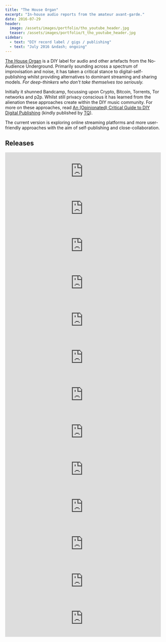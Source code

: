 ```yaml
---
title: "The House Organ"
excerpt: "In-house audio reports from the amateur avant-garde."
date: 2016-07-29
header:
  image: /assets/images/portfolio/tho_youtube_header.jpg
  teaser: /assets/images/portfolio/t_tho_youtube_header.jpg
sidebar:
  - text: "DIY record label / gigs / publishing"
  - text: "July 2016 &ndash; ongoing"
---
```


[The House Organ](https://thehouseorgan.xyz) is a DIY label for audio and other artefacts from the No-Audience Underground. Primarily sounding across a spectrum of improvisation and noise, it has  taken a critical stance to digital-self-publishing whilst providing alternatives to dominant streaming and sharing models. _For deep-thinkers who don't take themselves too seriously._

Initially it shunned Bandcamp, focussing upon Crypto, Bitcoin, Torrents, Tor networks and p2p. Whilst still privacy conscious it has learned from the alienation these approaches create within the DIY music community. For more on these approaches, read [An (Opinionated) Critical Guide to DIY Digital Publishing](https://mroystonward.github.io/an-opinionated-critical-guide-to-diy-digital-publishing/) (kindly published by [TQ](https://tqzine.blogspot.com/)).

The current version is exploring online streaming platforms and more user-friendly approaches with the aim of self-publishing and close-collaboration.

## Releases

<iframe style="border: 0; width: 100%; height: 120px;" src="https://bandcamp.com/EmbeddedPlayer/album=2329052662/size=large/bgcol=333333/linkcol=ffffff/tracklist=false/artwork=small/transparent=true/" seamless><a href="http://thehouseorgan.bandcamp.com/album/tho-live-archive">THO: Live Archive by The House Organ</a></iframe>

<iframe style="border: 0; width: 100%; height: 120px;" src="https://bandcamp.com/EmbeddedPlayer/album=589627206/size=large/bgcol=333333/linkcol=ffffff/tracklist=false/artwork=small/transparent=true/" seamless><a href="http://thehouseorgan.bandcamp.com/album/dont-give-up">Don&#39;t Give Up by The Sons of David Ginola</a></iframe>

<iframe style="border: 0; width: 100%; height: 120px;" src="https://bandcamp.com/EmbeddedPlayer/album=444921635/size=large/bgcol=333333/linkcol=ffffff/tracklist=false/artwork=small/transparent=true/" seamless><a href="http://thehouseorgan.bandcamp.com/album/live-at-hatch-sheffield-2019-06-25">Live at Hatch, Sheffield, 2019/06/25 by Murray Royston-Ward</a></iframe>

<iframe style="border: 0; width: 100%; height: 120px;" src="https://bandcamp.com/EmbeddedPlayer/album=3033189020/size=large/bgcol=333333/linkcol=ffffff/tracklist=false/artwork=small/transparent=true/" seamless><a href="http://thehouseorgan.bandcamp.com/album/palace-der-republik">Palace der Republik by Benjamin Whitehill &amp; Murray Royston-Ward</a></iframe>

<iframe style="border: 0; width: 100%; height: 120px;" src="https://bandcamp.com/EmbeddedPlayer/album=408193957/size=large/bgcol=333333/linkcol=ffffff/tracklist=false/artwork=small/transparent=true/" seamless><a href="http://thehouseorgan.bandcamp.com/album/tour-split">Tour Split by Scree Fucking Junk &amp; Jehova&#39;s Fitness</a></iframe>

<iframe style="border: 0; width: 100%; height: 120px;" src="https://bandcamp.com/EmbeddedPlayer/album=1085003397/size=large/bgcol=333333/linkcol=ffffff/tracklist=false/artwork=small/transparent=true/" seamless><a href="http://thehouseorgan.bandcamp.com/album/stop-stroking-your-chin">Stop Stroking Your Chin! by Jehova&#39;s Fitness</a></iframe>

<iframe style="border: 0; width: 100%; height: 120px;" src="https://bandcamp.com/EmbeddedPlayer/album=991867413/size=large/bgcol=333333/linkcol=ffffff/tracklist=false/artwork=small/transparent=true/" seamless><a href="http://thehouseorgan.bandcamp.com/album/nabulsi">Nabulsi by Murray Royston-Ward</a></iframe>

<iframe style="border: 0; width: 100%; height: 120px;" src="https://bandcamp.com/EmbeddedPlayer/album=1798803182/size=large/bgcol=333333/linkcol=ffffff/tracklist=false/artwork=small/transparent=true/" seamless><a href="http://thehouseorgan.bandcamp.com/album/an-excess-of-less">An Excess Of Less by Murray Royston-Ward</a></iframe>

<iframe style="border: 0; width: 100%; height: 120px;" src="https://bandcamp.com/EmbeddedPlayer/album=2403393501/size=large/bgcol=333333/linkcol=ffffff/tracklist=false/artwork=small/transparent=true/" seamless><a href="http://thehouseorgan.bandcamp.com/album/waterside-quests">Waterside Quests by The Sons of David Ginola</a></iframe>

<iframe style="border: 0; width: 100%; height: 120px;" src="https://bandcamp.com/EmbeddedPlayer/album=1955892204/size=large/bgcol=333333/linkcol=ffffff/tracklist=false/artwork=small/transparent=true/" seamless><a href="http://thehouseorgan.bandcamp.com/album/dissolution-matrix-in-afterthought-of-skies">Dissolution Matrix in Afterthought of Skies by Murray Royston-Ward</a></iframe>

<iframe style="border: 0; width: 100%; height: 120px;" src="https://bandcamp.com/EmbeddedPlayer/album=1109379529/size=large/bgcol=333333/linkcol=ffffff/tracklist=false/artwork=small/transparent=true/" seamless><a href="http://thehouseorgan.bandcamp.com/album/blood-too-thick-symptoms">Blood Too Thick Symptoms by The Sons of David Ginola</a></iframe>

<iframe style="border: 0; width: 100%; height: 120px;" src="https://bandcamp.com/EmbeddedPlayer/album=175827769/size=large/bgcol=333333/linkcol=ffffff/tracklist=false/artwork=small/transparent=true/" seamless><a href="http://thehouseorgan.bandcamp.com/album/improvisations-2014">Improvisations 2014 by Murray Royston-Ward</a></iframe>

<iframe style="border: 0; width: 100%; height: 120px;" src="https://bandcamp.com/EmbeddedPlayer/album=1674941883/size=large/bgcol=333333/linkcol=ffffff/tracklist=false/artwork=small/transparent=true/" seamless><a href="http://thehouseorgan.bandcamp.com/album/my-neighbor-who-lives-in-the-city-of-mirrors-near-my-house">My Neighbor Who Lives in the City of Mirrors near My House by Murray Royston-Ward</a></iframe>
